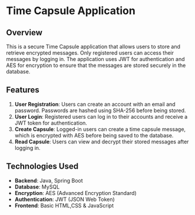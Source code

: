 # Time Capsule Application

## Overview
This is a secure Time Capsule application that allows users to store and retrieve encrypted messages. Only registered users can access their messages by logging in. The application uses JWT for authentication and AES for encryption to ensure that the messages are stored securely in the database.

## Features
1. **User Registration**: Users can create an account with an email and password. Passwords are hashed using SHA-256 before being stored.
2. **User Login**: Registered users can log in to their accounts and receive a JWT token for authentication.
3. **Create Capsule**: Logged-in users can create a time capsule message, which is encrypted with AES before being saved to the database.
4. **Read Capsule**: Users can view and decrypt their stored messages after logging in.

## Technologies Used
- **Backend**: Java, Spring Boot
- **Database**: MySQL
- **Encryption**: AES (Advanced Encryption Standard)
- **Authentication**: JWT (JSON Web Token)
- **Frontend**: Basic HTML,CSS & JavaScript
